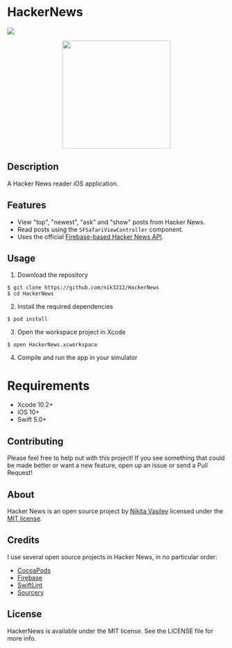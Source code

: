 # HackerNews

![](https://user-images.githubusercontent.com/17319991/48642118-00846e00-e9ed-11e8-873f-926917afe102.png)

<p align="center"><a href="https://itunes.apple.com/ru/app/hacker-news-social-news/id1442922669"><img src="https://user-images.githubusercontent.com/17319991/49230688-4421a380-f401-11e8-929e-53c5ed081bda.png" width="250" /></a></p>

## Description

A Hacker News reader iOS application.

## Features

* View "top", "newest", "ask" and "show" posts from Hacker News.
* Read posts using the `SFSafariViewController` component.
* Uses the official [Firebase-based Hacker News API](https://github.com/HackerNews/API).

## Usage

1) Download the repository

```
$ git clone https://github.com/nik3212/HackerNews
$ cd HackerNews
```
    
2) Install the required dependencies

```
$ pod install
```

3) Open the workspace project in Xcode

```
$ open HackerNews.xcworkspace
```

4) Compile and run the app in your simulator


# Requirements

- Xcode 10.2+
- iOS 10+
- Swift 5.0+

## Contributing

Please feel free to help out with this project! If you see something that could be made better or want a new feature, open up an issue or send a Pull Request!

## About

Hacker News is an open source project by [Nikita Vasilev](mailto:nv3212@gmail.com) licensed under the [MIT license](LICENSE).

## Credits

I use several open source projects in Hacker News, in no particular order:

* [CocoaPods](https://github.com/CocoaPods/CocoaPods)
* [Firebase](https://github.com/firebase/firebase-ios-sdk)
* [SwiftLint](https://github.com/realm/SwiftLint)
* [Sourcery](https://github.com/krzysztofzablocki/Sourcery)

## License

HackerNews is available under the MIT license. See the LICENSE file for more info.
